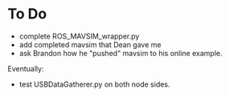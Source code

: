 
# To Do
- complete ROS_MAVSIM_wrapper.py
- add completed mavsim that Dean gave me
- ask Brandon how he "pushed" mavsim to his online example.



Eventually:
- test USBDataGatherer.py on both node sides.